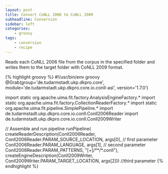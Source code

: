 ```yaml
---
layout: post
title: Convert CoNLL 2006 to CoNLL 2009
subheadline: Conversion
sidebar: left
categories:
    - groovy
tags:
    - conversion
    - recipe
---
```


Reads each CoNLL 2006 file from the corpus in the specified folder and writes them to the target folder with CoNLL 2009 format.

{% highlight groovy %}
#!/usr/bin/env groovy
@Grab(group='de.tudarmstadt.ukp.dkpro.core', 
      module='de.tudarmstadt.ukp.dkpro.core.io.conll-asl', 
      version='1.7.0')

import static org.apache.uima.fit.factory.AnalysisEngineFactory.*
import static org.apache.uima.fit.factory.CollectionReaderFactory.*
import static org.apache.uima.fit.pipeline.SimplePipeline.*
import de.tudarmstadt.ukp.dkpro.core.io.conll.Conll2006Reader
import de.tudarmstadt.ukp.dkpro.core.io.conll.Conll2009Writer

// Assemble and run pipeline
runPipeline(
  createReaderDescription(Conll2006Reader,
     Conll2006Reader.PARAM_SOURCE_LOCATION, args[0], // first parameter
            Conll2006Reader.PARAM_LANGUAGE, args[1], // second parameter
            Conll2006Reader.PARAM_PATTERNS, "[+]/**/*.conll"),
  createEngineDescription(Conll2009Writer,
     Conll2009Writer.PARAM_TARGET_LOCATION, args[2])) //third parameter
{% endhighlight %}
